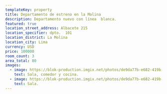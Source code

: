 ```yaml
---
templateKey: property
title: Departamento de estreno en la Molina
description: Departamento nuevo con línea  blanca.
featured: true
location_street_address: Albacete 215
location_specifier: dpto.  101
location_district: La Molina
location_city: Lima
currency: USD
price: 100000
room_count: 3
area_total: 80
images:
  - image: https://blok-production.imgix.net/photos/de9da77b-e682-419b-822c-6994c87db8ad/1600341996_f3de2ae9.jpg?w=1070?w=1070
    text: Sala, comedor y cocina.
  - image: https://blok-production.imgix.net/photos/de9da77b-e682-419b-822c-6994c87db8ad/1600342000_0a037444.jpg?w=1070
    text: Sala.
---
```

